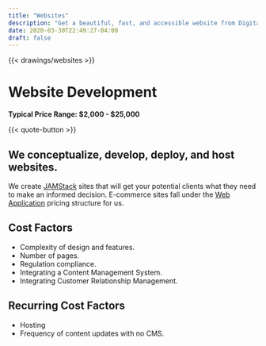 ```yaml
---
title: "Websites"
description: "Get a beautiful, fast, and accessible website from Digital Masterpiece."
date: 2020-03-30T22:49:27-04:00
draft: false
---
```


{{< drawings/websites >}}

# Website Development

**Typical Price Range: $2,000 - $25,000**

{{< quote-button >}}

## We conceptualize, develop, deploy, and host websites.

We create [JAMStack](https://jamstack.org/) sites that will get your potential clients what they need to make an informed decision. E-commerce sites fall under the [Web Application](/web-applications) pricing structure for us.

## Cost Factors

- Complexity of design and features.
- Number of pages.
- Regulation compliance.
- Integrating a Content Management System.
- Integrating Customer Relationship Management.

## Recurring Cost Factors

- Hosting
- Frequency of content updates with no CMS.
